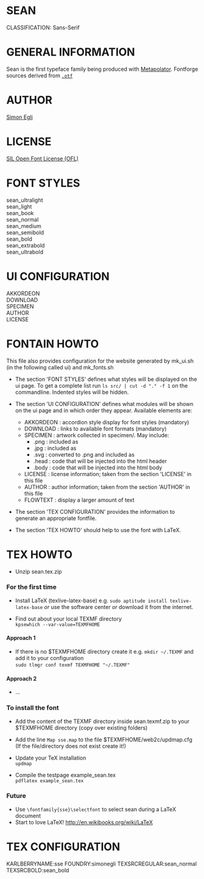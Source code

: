 SEAN
====
CLASSIFICATION: Sans-Serif


GENERAL INFORMATION
===================
Sean is the first typeface family being produced with [Metapolator](http://metapolator.com/).
Fontforge sources derived from [`.otf`](https://github.com/davelab6/font-metapolator-sean)


AUTHOR
======
[Simon Egli](http://www.simonegli.com/)


LICENSE
=======
[SIL Open Font License (OFL)](http://scripts.sil.org/OFL)


FONT STYLES
===========
sean_ultralight    
     sean_light    
sean_book    
sean_normal    
sean_medium    
sean_semibold    
sean_bold    
sean_extrabold    
sean_ultrabold   


UI CONFIGURATION
================
AKKORDEON    
DOWNLOAD     
SPECIMEN     
AUTHOR     
LICENSE     


FONTAIN HOWTO
=============
This file also provides configuration for the website generated by 
mk_ui.sh (in the following called ui) and mk_fonts.sh

- The section 'FONT STYLES' defines what styles will be displayed on the ui 
  page. To get a complete list run `ls src/ | cut -d "." -f 1` on the 
  commandline. Indented styles will be hidden.

- The section 'UI CONFIGURATION' defines what modules will be shown on the ui 
  page and in which order they appear. Available elements are:

  - AKKORDEON :  accordion style display for font styles (mandatory)
  - DOWNLOAD  :  links to available font formats (mandatory)
  - SPECIMEN  :  artwork collected in specimen/. May include:
    - .png    :  included as <img>
    - .jpg    :  included as <img>
    - .svg    :  converted to .png and included as <img>
    - .head   :  code that will be injected into the html header
    - .body   :  code that will be injected into the html body
  - LICENSE   :  license information; 
                 taken from the section 'LICENSE' in this file
  - AUTHOR    :  author information; 
                 taken from the section 'AUTHOR' in this file
  - FLOWTEXT  :  display a larger amount of text        

- The section 'TEX CONFIGURATION' provides the information 
  to generate an appropriate fontfile.

- The section 'TEX HOWTO' should help to use the font
  with LaTeX.


TEX HOWTO
=========
- Unzip sean.tex.zip

### For the first time

- Install LaTeX (texlive-latex-base)
  e.g. `sudo aptitude install texlive-latex-base`
 _or_ use the software center 
 _or_ download it from the internet.

- Find out about your local TEXMF directory    
 `kpsewhich --var-value=TEXMFHOME`    

#### Approach **1**

- If there is no $TEXMFHOME directory create it 
  e.g. `mkdir ~/.TEXMF`
  and add it to your configuration    
 `sudo tlmgr conf texmf TEXMFHOME "~/.TEXMF"`    

#### Approach **2**

- ...


### To install the font

- Add the content of the TEXMF directory inside 
  sean.texmf.zip to your $TEXMFHOME directory
  (copy over existing folders)

- Add the line `Map sse.map` 
  to the file $TEXMFHOME/web2c/updmap.cfg
  (If the file/directory does not exist create it!)

- Update your TeX installation    
 `updmap`    

- Compile the testpage example_sean.tex    
 `pdflatex example_sean.tex`


### Future

- Use `\fontfamily{sse}\selectfont` to select sean
  during a LaTeX document
- Start to love LaTeX!
  http://en.wikibooks.org/wiki/LaTeX


TEX CONFIGURATION
=================
KARLBERRYNAME:sse
FOUNDRY:simonegli
TEXSRCREGULAR:sean_normal
TEXSRCBOLD:sean_bold
